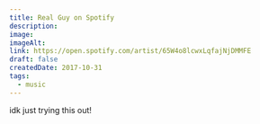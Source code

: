 ```yaml
---
title: Real Guy on Spotify
description: 
image: 
imageAlt: 
link: https://open.spotify.com/artist/65W4o8lcwxLqfajNjDMMFE
draft: false
createdDate: 2017-10-31
tags:
  - music
---
```

idk just trying this out!
